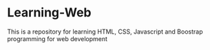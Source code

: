# Learning-Web
This is a repository for learning HTML, CSS, Javascript and Boostrap programming for web development
